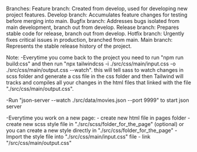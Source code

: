 Branches:
Feature branch: Created from develop, used for developing new project features.
Develop branch: Accumulates feature changes for testing before merging into main.
Bugfix branch: Addresses bugs isolated from main development, branch out from develop.
Release branch: Prepares stable code for release, branch out from develop.
Hotfix branch: Urgently fixes critical issues in production, branched from main.
Main branch: Represents the stable release history of the project.


Note: 
-Everytime you come back to the project you need to run "npm run build:css" and then run "npx tailwindcss -i ./src/css/main/input.css -o ./src/css/main/output.css --watch". this will tell sass to watch changes in scss folder and generate a css file in the css folder and then Tailwind will tracks and compiles all your changes in the html files that linked with the file "./src/css/main/output.css".

-Run "json-server --watch ./src/data/movies.json --port 9999" to start json server

-Everytime you work on a new page:
    - create new html file in pages folder
    - create new scss style file in "./src/scss/folder_for_the_page" (optional) or you can create a new style directly in "./src/css/folder_for_the_page"
    - Import the style file into "./src/css/main/input.css" file
    - link "/src/css/main/output.css"